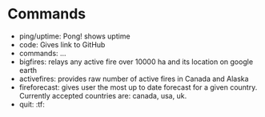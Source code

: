 # Commands

- ping/uptime: Pong! shows uptime
- code: Gives link to GitHub
- commands: ...
- bigfires: relays any active fire over 10000 ha and its location on google earth
- activefires: provides raw number of active fires in Canada and Alaska
- fireforecast: gives user the most up to date forecast for a given country. Currently accepted countries are: canada, usa, uk.
- quit: :tf: